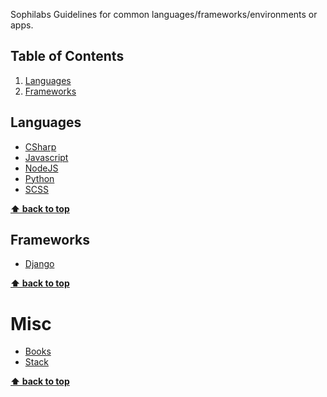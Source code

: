 Sophilabs Guidelines for common languages/frameworks/environments or apps.

## Table of Contents

1. [Languages](#languages)
1. [Frameworks](#frameworks)

## Languages

* [CSharp](./csharp)
* [Javascript](./javascript)
* [NodeJS](./nodejs)
* [Python](./python)
* [SCSS](./scss)

**[⬆ back to top](#table-of-contents)**

## Frameworks

* [Django](./django)

**[⬆ back to top](#table-of-contents)**

# Misc

* [Books](./books.md)
* [Stack](./stack.md)

**[⬆ back to top](#table-of-contents)**
